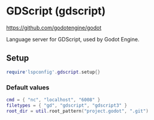 # GDScript (gdscript)

https://github.com/godotengine/godot

Language server for GDScript, used by Godot Engine.


## Setup

```lua
require'lspconfig'.gdscript.setup{}
```


### Default values

```lua
cmd = { "nc", "localhost", "6008" }
filetypes = { "gd", "gdscript", "gdscript3" }
root_dir = util.root_pattern("project.godot", ".git")
```




